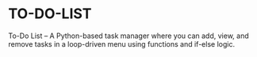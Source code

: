 # TO-DO-LIST
 To-Do List – A Python-based task manager where you can add, view, and remove tasks in a loop-driven menu using functions and if-else logic.
